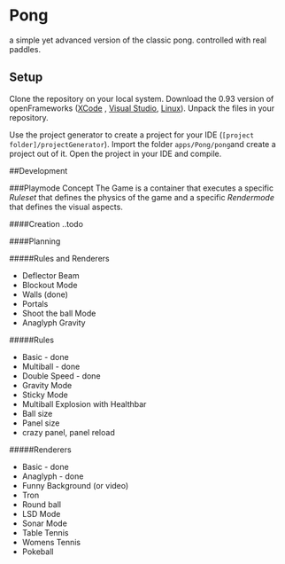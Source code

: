 # Pong
a simple yet advanced version of the classic pong. controlled with real paddles.

## Setup

Clone the repository on your local system. Download the 0.93 version of openFrameworks ([XCode](http://openframeworks.cc/versions/v0.9.3/of_v0.9.3_osx_release.zip) , [Visual Studio](http://openframeworks.cc/versions/v0.9.3/of_v0.9.3_vs_release.zip), [Linux](http://openframeworks.cc/versions/v0.9.3/of_v0.9.3_linux64_release.tar.gz)). Unpack the files in your repository.

Use the project generator to create a project for your IDE (```[project folder]/projectGenerator```). Import the folder ```apps/Pong/pong```and create a project out of it. Open the project in your IDE and compile.

##Development

###Playmode Concept
The Game is a container that executes a specific *Ruleset* that defines the physics of the game and a specific *Rendermode* that defines the visual aspects.

####Creation
..todo

####Planning

#####Rules and Renderers
* Deflector Beam
* Blockout Mode
* Walls (done)
* Portals
* Shoot the ball Mode
* Anaglyph Gravity

#####Rules
* Basic - done
* Multiball - done
* Double Speed - done
* Gravity Mode
* Sticky Mode
* Multiball Explosion with Healthbar
* Ball size
* Panel size
* crazy panel, panel reload

#####Renderers
* Basic - done
* Anaglyph - done
* Funny Background (or video)
* Tron
* Round ball
* LSD Mode
* Sonar Mode
* Table Tennis
* Womens Tennis
* Pokeball